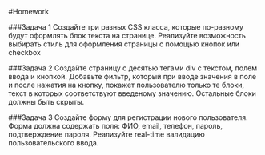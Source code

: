 #Homework 

###Задача 1
Создайте три разных CSS класса, которые по-разному будут оформлять блок текста на странице.
Реализуйте возможность выбирать стиль для оформления страницы с помощью кнопок или checkbox

###Задача 2 
Создайте страницу с десятью тегами div с текстом, полем ввода и кнопкой. Добавьте фильтр,
который при вводе значения в поле и после нажатия на кнопку, покажет пользователю только те блоки,
текст в которых соответствуют введеному значению. Остальные блоки должны быть скрыты.

###Задача 3 
Создайте форму для регистрации нового пользователя. Форма должна содержать поля: 
ФИО, email, телефон, пароль, подтверждение пароля. Реализуйте real-time валидацию пользовательского ввода. 
